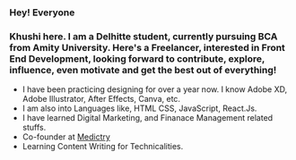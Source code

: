 ### Hey! Everyone 
### Khushi here. I am a Delhitte student, currently pursuing BCA from Amity University. Here's a Freelancer, interested in Front End Development, looking forward to contribute, explore, influence, even motivate  and get the best out of everything!
- I have been practicing designing for over a year now. I know Adobe XD, Adobe Illustrator, After Effects, Canva, etc. 
- I am also into Languages like, HTML CSS, JavaScript, React.Js.
- I have learned Digital Marketing, and Finanace Management related stuffs.
- Co-founder at [Medictry](https://github.com/Medictry)
- Learning Content Writing for Technicalities. 
<!---
khugitshii/khugitshii is a ✨ special ✨ repository because its `README.md` (this file) appears on your GitHub profile.
You can click the Preview link to take a look at your changes.
--->
